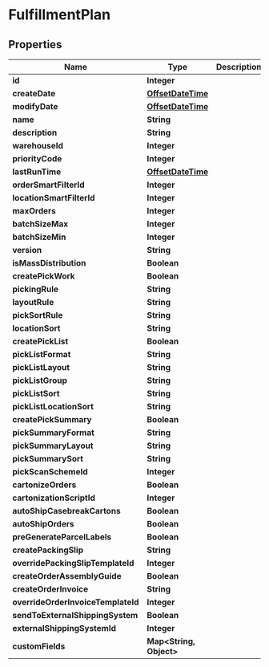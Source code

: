
# FulfillmentPlan

## Properties
Name | Type | Description | Notes
------------ | ------------- | ------------- | -------------
**id** | **Integer** |  |  [optional]
**createDate** | [**OffsetDateTime**](OffsetDateTime.md) |  |  [optional]
**modifyDate** | [**OffsetDateTime**](OffsetDateTime.md) |  |  [optional]
**name** | **String** |  | 
**description** | **String** |  |  [optional]
**warehouseId** | **Integer** |  | 
**priorityCode** | **Integer** |  |  [optional]
**lastRunTime** | [**OffsetDateTime**](OffsetDateTime.md) |  |  [optional]
**orderSmartFilterId** | **Integer** |  | 
**locationSmartFilterId** | **Integer** |  |  [optional]
**maxOrders** | **Integer** |  |  [optional]
**batchSizeMax** | **Integer** |  |  [optional]
**batchSizeMin** | **Integer** |  |  [optional]
**version** | **String** |  |  [optional]
**isMassDistribution** | **Boolean** |  |  [optional]
**createPickWork** | **Boolean** |  | 
**pickingRule** | **String** |  |  [optional]
**layoutRule** | **String** |  |  [optional]
**pickSortRule** | **String** |  |  [optional]
**locationSort** | **String** |  |  [optional]
**createPickList** | **Boolean** |  |  [optional]
**pickListFormat** | **String** |  |  [optional]
**pickListLayout** | **String** |  |  [optional]
**pickListGroup** | **String** |  |  [optional]
**pickListSort** | **String** |  |  [optional]
**pickListLocationSort** | **String** |  |  [optional]
**createPickSummary** | **Boolean** |  |  [optional]
**pickSummaryFormat** | **String** |  |  [optional]
**pickSummaryLayout** | **String** |  |  [optional]
**pickSummarySort** | **String** |  |  [optional]
**pickScanSchemeId** | **Integer** |  | 
**cartonizeOrders** | **Boolean** |  | 
**cartonizationScriptId** | **Integer** |  |  [optional]
**autoShipCasebreakCartons** | **Boolean** |  |  [optional]
**autoShipOrders** | **Boolean** |  |  [optional]
**preGenerateParcelLabels** | **Boolean** |  |  [optional]
**createPackingSlip** | **String** |  | 
**overridePackingSlipTemplateId** | **Integer** |  |  [optional]
**createOrderAssemblyGuide** | **Boolean** |  |  [optional]
**createOrderInvoice** | **String** |  | 
**overrideOrderInvoiceTemplateId** | **Integer** |  |  [optional]
**sendToExternalShippingSystem** | **Boolean** |  | 
**externalShippingSystemId** | **Integer** |  |  [optional]
**customFields** | **Map&lt;String, Object&gt;** |  |  [optional]



